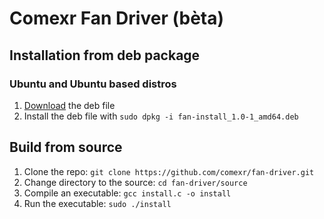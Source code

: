# Comexr Fan Driver (bèta)

## Installation from deb package
### Ubuntu and Ubuntu based distros
1. [Download](https://github.com/comexr/fan-driver/raw/main/fan-install_1.0-1_amd64.deb) the deb file
2. Install the deb file with `sudo dpkg -i fan-install_1.0-1_amd64.deb`

## Build from source
1. Clone the repo: `git clone https://github.com/comexr/fan-driver.git`
2. Change directory to the source: `cd fan-driver/source`
3. Compile an executable: `gcc install.c -o install`
4. Run the executable: `sudo ./install`
